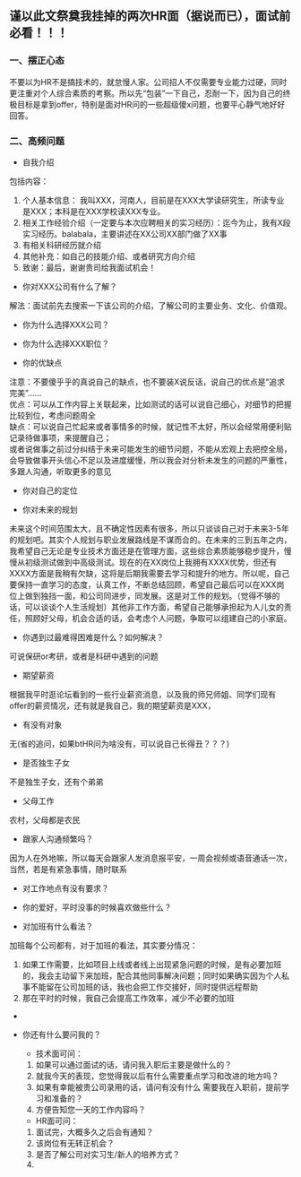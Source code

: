 ## 谨以此文祭奠我挂掉的两次HR面（据说而已），面试前必看！！！
### 一、摆正心态
  不要以为HR不是搞技术的，就怠慢人家。公司招人不仅需要专业能力过硬，同时更注重对个人综合素质的考察。所以先“包装”一下自己，忍耐一下，因为自己的终极目标是拿到offer，特别是面对HR问的一些超级傻x问题，也要平心静气地好好回答。
### 二、高频问题
* 自我介绍

包括内容：
1. 个人基本信息： 我叫XXX，河南人，目前是在XXX大学读研究生，所读专业是XXX；本科是在XXX学校读XXX专业。
2. 相关工作经验介绍（一定要与本次应聘相关的实习经历）：迄今为止，我有X段实习经历。balabala，主要讲述在XX公司XX部门做了XX事
3. 有相关科研经历就介绍
4. 其他补充：如自己的技能介绍、或者研究方向介绍
5. 致谢：最后，谢谢贵司给我面试机会！

* 你对XXX公司有什么了解？

 解法：面试前先去搜索一下该公司的介绍，了解公司的主要业务、文化、价值观。
 
* 你为什么选择XXX公司？

* 你为什么选择XXX职位？


* 你的优缺点

注意：不要傻乎乎的真说自己的缺点，也不要装X说反话，说自己的优点是“追求完美”……<br>
优点：可以从工作内容上关联起来，比如测试的话可以说自己细心，对细节的把握比较到位，考虑问题周全<br>
缺点：可以说自己忙起来或者事情多的时候，就记性不太好，所以会经常用便利贴记录待做事项，来提醒自己；<br>
或者说做事之前过分纠结于未来可能发生的细节问题，不能从宏观上去把控全局，会导致做事开头信心不足以及进度缓慢，所以我会对分析未发生的问题的严重性，多跟人沟通，听取更多的意见<br>

* 你对自己的定位


* 你对未来的规划

未来这个时间范围太大，且不确定性因素有很多，所以只谈谈自己对于未来3-5年的规划吧。其实个人规划与职业发展路线是不谋而合的。在未来的三到五年之内，我希望自己无论是专业技术方面还是在管理方面，这些综合素质能够稳步提升，慢慢从初级测试做到中高级测试。现在的在XX岗位上我拥有XXXX优势，但还有XXXX方面是我稍有欠缺，这将是后期我需要去学习和提升的地方。所以呢，自己要保持一直学习的态度，认真工作，不断总结回顾，希望自己最后可以在XXX岗位上做到独挡一面，和公司同进步，同发展。这是对工作的规划。（觉得不够的话，可以谈谈个人生活规划）其他非工作方面，希望自己能够承担起为人儿女的责任，照顾好父母，机会合适的话，会考虑个人问题，争取可以组建自己的小家庭。


* 你遇到过最难得困难是什么？如何解决？

可说保研or考研，或者是科研中遇到的问题

* 期望薪资

根据我平时逛论坛看到的一些行业薪资消息，以及我的师兄师姐、同学们现有offer的薪资情况，还有就是我自己，我的期望薪资是XXX，

* 有没有对象

无(省的追问，如果btHR问为啥没有，可以说自己长得丑？？？)

* 是否独生子女

不是独生子女，还有个弟弟

* 父母工作

农村，父母都是农民

* 跟家人沟通频繁吗？

因为人在外地嘛，所以每天会跟家人发消息报平安，一周会视频或语音通话一次，当然，若是有紧急事情，随时联系


* 对工作地点有没有要求？



* 你的爱好，平时没事的时候喜欢做些什么？

* 对加班有什么看法？

加班每个公司都有，对于加班的看法，其实要分情况：
1. 如果工作需要，比如项目上线或者线上出现紧急问题的时候，是有必要加班的，我会主动留下来加班，配合其他同事解决问题；同时如果确实因为个人私事不能留在公司加班的话，我也会把工作交接好，同时提供远程帮助
3. 那在平时的时候，我自己会提高工作效率，减少不必要的加班

*  


* 你还有什么要问我的？
  * 技术面可问：
  1. 如果可以通过面试的话，请问我入职后主要是做什么的？
  2. 就我今天的表现，您觉得我以后有什么需要重点学习和改进的地方吗？
  3. 如果有幸能被贵公司录用的话，请问有没有什么 需要我在入职前，提前学习和准备的？
  4. 方便告知您一天的工作内容吗？
  * HR面可问：
  1. 面试完，大概多久之后会有通知？
  2. 该岗位有无转正机会？
  3. 是否了解公司对实习生/新人的培养方式？
  4. 
